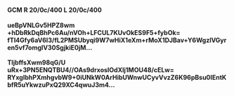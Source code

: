 #### GCM R 20/0c/400 L 20/0c/400
**ueBpVNLGv5HPZ8wm**<br/>**+hDbRkDqBhPc6Au/nVOh+LFCUL7KUvOkES9F5+fybOk=**<br/>**fTI4Gfy6aV6I3/fL2PMSUbyqi9W7wHiX1eXm+rMoX1DJBav+Y6WgzlVGyren5vf7omgIV30SgjkiE0jM...**<br/><br/>
**TljbffsXwm98qG/U**<br/>**uRx+3PN5ENQTBU4//OAs9drxosIOdXlj1MOU48/cELw=**<br/>**RYxgIbhPXmhgvbW9+0iUNkW0ArHibUWnwUCyvVvzZ6K96pBsu0IEntKbfR5uYkwzuPxQ29XC4qwuJ3m4...**